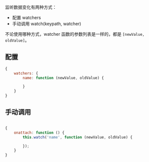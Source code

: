 监听数据变化有两种方式：

* 配置 watchers
* 手动调用 watch(keypath, watcher)

不论使用哪种方式，watcher 函数的参数列表是一样的，都是 `[newValue, oldValue]`。

## 配置

```javascript
{
    watchers: {
        name: function (newValue, oldValue) {

        }
    }
}
```

## 手动调用

```javascript

{
    onattach: function () {
        this.watch('name', function (newValue, oldValue) {

        });
    }
}
```
